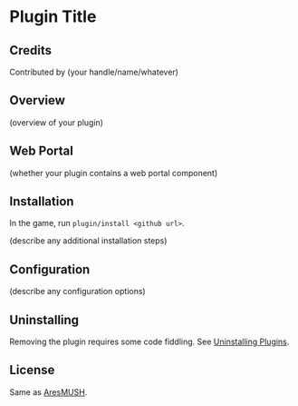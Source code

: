 # Plugin Title

## Credits

Contributed by (your handle/name/whatever)

## Overview

(overview of your plugin)

## Web Portal

(whether your plugin contains a web portal component)

## Installation

In the game, run `plugin/install <github url>`.

(describe any additional installation steps)

## Configuration

(describe any configuration options)

## Uninstalling

Removing the plugin requires some code fiddling.  See [Uninstalling Plugins](https://www.aresmush.com/tutorials/code/extras.html#uninstalling-plugins).

## License

Same as [AresMUSH](https://aresmush.com/license).